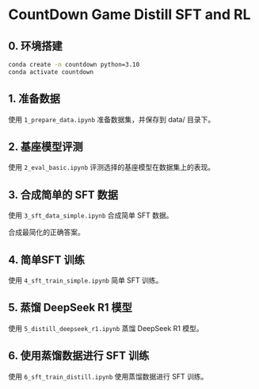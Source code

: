 # CountDown Game Distill SFT and RL

## 0. 环境搭建

```bash
conda create -n countdown python=3.10
conda activate countdown
```

## 1. 准备数据

使用 `1_prepare_data.ipynb` 准备数据集，并保存到 data/ 目录下。

## 2. 基座模型评测

使用 `2_eval_basic.ipynb` 评测选择的基座模型在数据集上的表现。

## 3. 合成简单的 SFT 数据

使用 `3_sft_data_simple.ipynb` 合成简单 SFT 数据。

合成最简化的正确答案。

## 4. 简单SFT 训练

使用 `4_sft_train_simple.ipynb` 简单 SFT 训练。

## 5. 蒸馏 DeepSeek R1 模型

使用 `5_distill_deepseek_r1.ipynb` 蒸馏 DeepSeek R1 模型。

## 6. 使用蒸馏数据进行 SFT 训练

使用 `6_sft_train_distill.ipynb` 使用蒸馏数据进行 SFT 训练。
